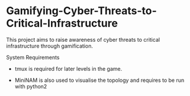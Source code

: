 # Gamifying-Cyber-Threats-to-Critical-Infrastructure
This project aims to raise awareness of cyber threats to critical infrastructure through gamification.


System Requirements

- tmux is required for later levels in the game.

- MiniNAM is also used to visualise the topology and requires to be run with python2